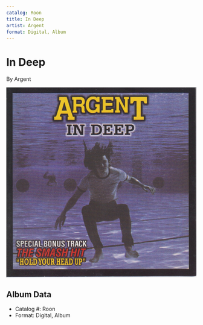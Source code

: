 ```yaml
---
catalog: Roon
title: In Deep
artist: Argent
format: Digital, Album
---
```


# In Deep

By Argent

![](../../assets/albumcovers/Argent-In_Deep.png)

## Album Data

- Catalog #: Roon
- Format: Digital, Album

